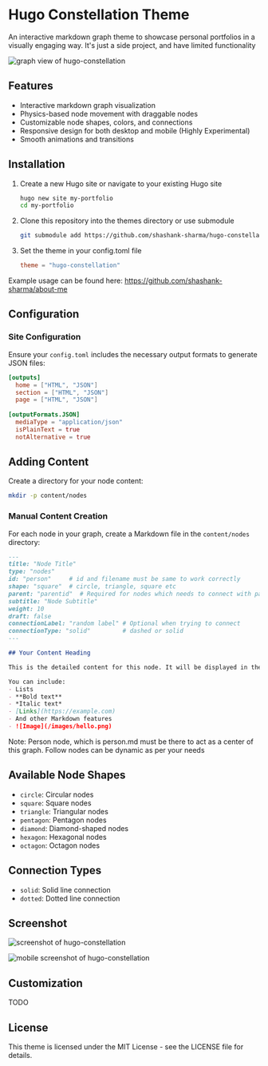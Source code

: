 # Hugo Constellation Theme

An interactive markdown graph theme to showcase personal portfolios in a visually engaging way. It's just a side project, and have limited functionality

![graph view of hugo-constellation](https://github.com/shashank-sharma/hugo-constellation/blob/master/images/main.png?raw=true)

## Features

- Interactive markdown graph visualization
- Physics-based node movement with draggable nodes
- Customizable node shapes, colors, and connections
- Responsive design for both desktop and mobile (Highly Experimental)
- Smooth animations and transitions

## Installation

1. Create a new Hugo site or navigate to your existing Hugo site
   ```bash
   hugo new site my-portfolio
   cd my-portfolio
   ```

2. Clone this repository into the themes directory or use submodule
   ```bash
   git submodule add https://github.com/shashank-sharma/hugo-constellation
   ```

3. Set the theme in your config.toml file
   ```toml
   theme = "hugo-constellation"
   ```

Example usage can be found here: https://github.com/shashank-sharma/about-me

## Configuration

### Site Configuration

Ensure your `config.toml` includes the necessary output formats to generate JSON files:

```toml
[outputs]
  home = ["HTML", "JSON"]
  section = ["HTML", "JSON"]
  page = ["HTML", "JSON"]
  
[outputFormats.JSON]
  mediaType = "application/json"
  isPlainText = true
  notAlternative = true
```

## Adding Content

Create a directory for your node content:

```bash
mkdir -p content/nodes
```

### Manual Content Creation

For each node in your graph, create a Markdown file in the `content/nodes` directory:

```markdown
---
title: "Node Title"
type: "nodes"
id: "person"     # id and filename must be same to work correctly
shape: "square"  # circle, triangle, square etc
parent: "parentid"  # Required for nodes which needs to connect with parent
subtitle: "Node Subtitle"
weight: 10
draft: false
connectionLabel: "random label" # Optional when trying to connect
connectionType: "solid"         # dashed or solid
---

## Your Content Heading

This is the detailed content for this node. It will be displayed in the sidebar when the node is selected.

You can include:
- Lists
- **Bold text**
- *Italic text*
- [Links](https://example.com)
- And other Markdown features
- ![Image](/images/hello.png)
```

Note: Person node, which is person.md must be there to act as a center of this graph. Follow nodes can be dynamic as per your needs



## Available Node Shapes

- `circle`: Circular nodes
- `square`: Square nodes
- `triangle`: Triangular nodes
- `pentagon`: Pentagon nodes
- `diamond`: Diamond-shaped nodes
- `hexagon`: Hexagonal nodes
- `octagon`: Octagon nodes

## Connection Types

- `solid`: Solid line connection
- `dotted`: Dotted line connection

## Screenshot

![screenshot of hugo-constellation](https://github.com/shashank-sharma/hugo-constellation/blob/master/images/screenshot.png?raw=true)

![mobile screenshot of hugo-constellation](https://github.com/shashank-sharma/hugo-constellation/blob/master/images/mobile.png?raw=true)

## Customization

TODO

## License

This theme is licensed under the MIT License - see the LICENSE file for details.
